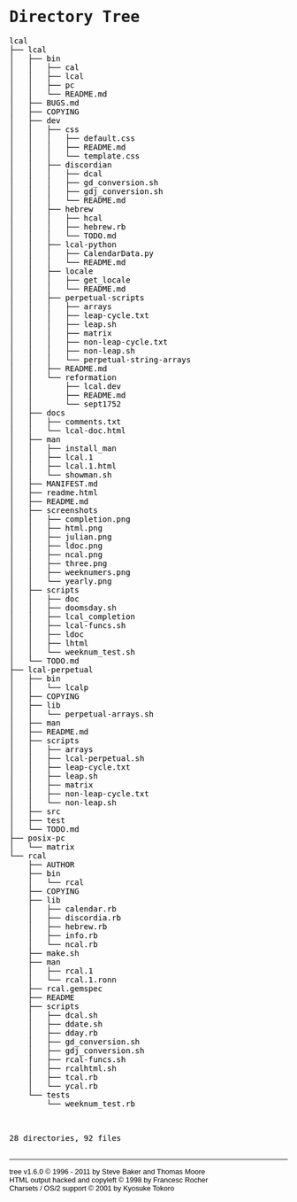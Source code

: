 <!DOCTYPE HTML PUBLIC "-//W3C//DTD HTML 4.01//EN" "http://www.w3.org/TR/html4/strict.dtd">
<html>
<head>
 <meta http-equiv="Content-Type" content="text/html; charset=UTF-8">
 <meta name="Author" content="Made by 'tree'">
 <meta name="GENERATOR" content="$Version: $ tree v1.6.0 (c) 1996 - 2011 by Steve Baker, Thomas Moore, Francesc Rocher, Kyosuke Tokoro $">
 <title>Directory Tree</title>
 <style type="text/css">
  <!--
  BODY { font-family : ariel, monospace, sans-serif; }
  P { font-weight: normal; font-family : ariel, monospace, sans-serif; color: black; background-color: transparent;}
  B { font-weight: normal; color: black; background-color: transparent;}
  A:visited { font-weight : normal; text-decoration : none; background-color : transparent; margin : 0px 0px 0px 0px; padding : 0px 0px 0px 0px; display: inline; }
  A:link    { font-weight : normal; text-decoration : none; margin : 0px 0px 0px 0px; padding : 0px 0px 0px 0px; display: inline; }
  A:hover   { color : #000000; font-weight : normal; text-decoration : underline; background-color : yellow; margin : 0px 0px 0px 0px; padding : 0px 0px 0px 0px; display: inline; }
  A:active  { color : #000000; font-weight: normal; background-color : transparent; margin : 0px 0px 0px 0px; padding : 0px 0px 0px 0px; display: inline; }
  .VERSION { font-size: small; font-family : arial, sans-serif; }
  .NORM  { color: black;  background-color: transparent;}
  .FIFO  { color: purple; background-color: transparent;}
  .CHAR  { color: yellow; background-color: transparent;}
  .DIR   { color: blue;   background-color: transparent;}
  .BLOCK { color: yellow; background-color: transparent;}
  .LINK  { color: aqua;   background-color: transparent;}
  .SOCK  { color: fuchsia;background-color: transparent;}
  .EXEC  { color: green;  background-color: transparent;}
  -->
 </style>
</head>
<body>
	<h1>Directory Tree</h1><p>
	lcal<br>
	├── lcal<br>
	│   ├── bin<br>
	│   │   ├── cal<br>
	│   │   ├── lcal<br>
	│   │   ├── pc<br>
	│   │   └── README.md<br>
	│   ├── BUGS.md<br>
	│   ├── COPYING<br>
	│   ├── dev<br>
	│   │   ├── css<br>
	│   │   │   ├── default.css<br>
	│   │   │   ├── README.md<br>
	│   │   │   └── template.css<br>
	│   │   ├── discordian<br>
	│   │   │   ├── dcal<br>
	│   │   │   ├── gd_conversion.sh<br>
	│   │   │   ├── gdj_conversion.sh<br>
	│   │   │   └── README.md<br>
	│   │   ├── hebrew<br>
	│   │   │   ├── hcal<br>
	│   │   │   ├── hebrew.rb<br>
	│   │   │   └── TODO.md<br>
	│   │   ├── lcal-python<br>
	│   │   │   ├── CalendarData.py<br>
	│   │   │   └── README.md<br>
	│   │   ├── locale<br>
	│   │   │   ├── get_locale<br>
	│   │   │   └── README.md<br>
	│   │   ├── perpetual-scripts<br>
	│   │   │   ├── arrays<br>
	│   │   │   ├── leap-cycle.txt<br>
	│   │   │   ├── leap.sh<br>
	│   │   │   ├── matrix<br>
	│   │   │   ├── non-leap-cycle.txt<br>
	│   │   │   ├── non-leap.sh<br>
	│   │   │   └── perpetual-string-arrays<br>
	│   │   ├── README.md<br>
	│   │   └── reformation<br>
	│   │   &nbsp;&nbsp;&nbsp; ├── lcal.dev<br>
	│   │   &nbsp;&nbsp;&nbsp; ├── README.md<br>
	│   │   &nbsp;&nbsp;&nbsp; └── sept1752<br>
	│   ├── docs<br>
	│   │   ├── comments.txt<br>
	│   │   └── lcal-doc.html<br>
	│   ├── man<br>
	│   │   ├── install_man<br>
	│   │   ├── lcal.1<br>
	│   │   ├── lcal.1.html<br>
	│   │   └── showman.sh<br>
	│   ├── MANIFEST.md<br>
	│   ├── readme.html<br>
	│   ├── README.md<br>
	│   ├── screenshots<br>
	│   │   ├── completion.png<br>
	│   │   ├── html.png<br>
	│   │   ├── julian.png<br>
	│   │   ├── ldoc.png<br>
	│   │   ├── ncal.png<br>
	│   │   ├── three.png<br>
	│   │   ├── weeknumers.png<br>
	│   │   └── yearly.png<br>
	│   ├── scripts<br>
	│   │   ├── doc<br>
	│   │   ├── doomsday.sh<br>
	│   │   ├── lcal_completion<br>
	│   │   ├── lcal-funcs.sh<br>
	│   │   ├── ldoc<br>
	│   │   ├── lhtml<br>
	│   │   └── weeknum_test.sh<br>
	│   └── TODO.md<br>
	├── lcal-perpetual<br>
	│   ├── bin<br>
	│   │   └── lcalp<br>
	│   ├── COPYING<br>
	│   ├── lib<br>
	│   │   └── perpetual-arrays.sh<br>
	│   ├── man<br>
	│   ├── README.md<br>
	│   ├── scripts<br>
	│   │   ├── arrays<br>
	│   │   ├── lcal-perpetual.sh<br>
	│   │   ├── leap-cycle.txt<br>
	│   │   ├── leap.sh<br>
	│   │   ├── matrix<br>
	│   │   ├── non-leap-cycle.txt<br>
	│   │   └── non-leap.sh<br>
	│   ├── src<br>
	│   ├── test<br>
	│   └── TODO.md<br>
	├── posix-pc<br>
	│   └── matrix<br>
	└── rcal<br>
	&nbsp;&nbsp;&nbsp; ├── AUTHOR<br>
	&nbsp;&nbsp;&nbsp; ├── bin<br>
	&nbsp;&nbsp;&nbsp; │   └── rcal<br>
	&nbsp;&nbsp;&nbsp; ├── COPYING<br>
	&nbsp;&nbsp;&nbsp; ├── lib<br>
	&nbsp;&nbsp;&nbsp; │   ├── calendar.rb<br>
	&nbsp;&nbsp;&nbsp; │   ├── discordia.rb<br>
	&nbsp;&nbsp;&nbsp; │   ├── hebrew.rb<br>
	&nbsp;&nbsp;&nbsp; │   ├── info.rb<br>
	&nbsp;&nbsp;&nbsp; │   └── ncal.rb<br>
	&nbsp;&nbsp;&nbsp; ├── make.sh<br>
	&nbsp;&nbsp;&nbsp; ├── man<br>
	&nbsp;&nbsp;&nbsp; │   ├── rcal.1<br>
	&nbsp;&nbsp;&nbsp; │   └── rcal.1.ronn<br>
	&nbsp;&nbsp;&nbsp; ├── rcal.gemspec<br>
	&nbsp;&nbsp;&nbsp; ├── README<br>
	&nbsp;&nbsp;&nbsp; ├── scripts<br>
	&nbsp;&nbsp;&nbsp; │   ├── dcal.sh<br>
	&nbsp;&nbsp;&nbsp; │   ├── ddate.sh<br>
	&nbsp;&nbsp;&nbsp; │   ├── dday.rb<br>
	&nbsp;&nbsp;&nbsp; │   ├── gd_conversion.sh<br>
	&nbsp;&nbsp;&nbsp; │   ├── gdj_conversion.sh<br>
	&nbsp;&nbsp;&nbsp; │   ├── rcal-funcs.sh<br>
	&nbsp;&nbsp;&nbsp; │   ├── rcalhtml.sh<br>
	&nbsp;&nbsp;&nbsp; │   ├── tcal.rb<br>
	&nbsp;&nbsp;&nbsp; │   └── ycal.rb<br>
	&nbsp;&nbsp;&nbsp; └── tests<br>
	&nbsp;&nbsp;&nbsp; &nbsp;&nbsp;&nbsp; └── weeknum_test.rb<br>
	<br><br>
	</p>
	<p>

28 directories, 92 files
	<br><br>
	</p>
	<hr>
	<p class="VERSION">
		 tree v1.6.0 © 1996 - 2011 by Steve Baker and Thomas Moore <br>
		 HTML output hacked and copyleft © 1998 by Francesc Rocher <br>
		 Charsets / OS/2 support © 2001 by Kyosuke Tokoro
	</p>
</body>
</html>
